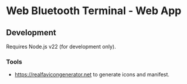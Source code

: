 # Web Bluetooth Terminal - Web App

## Development

Requires Node.js v22 (for development only).

### Tools

* https://realfavicongenerator.net to generate icons and manifest.
